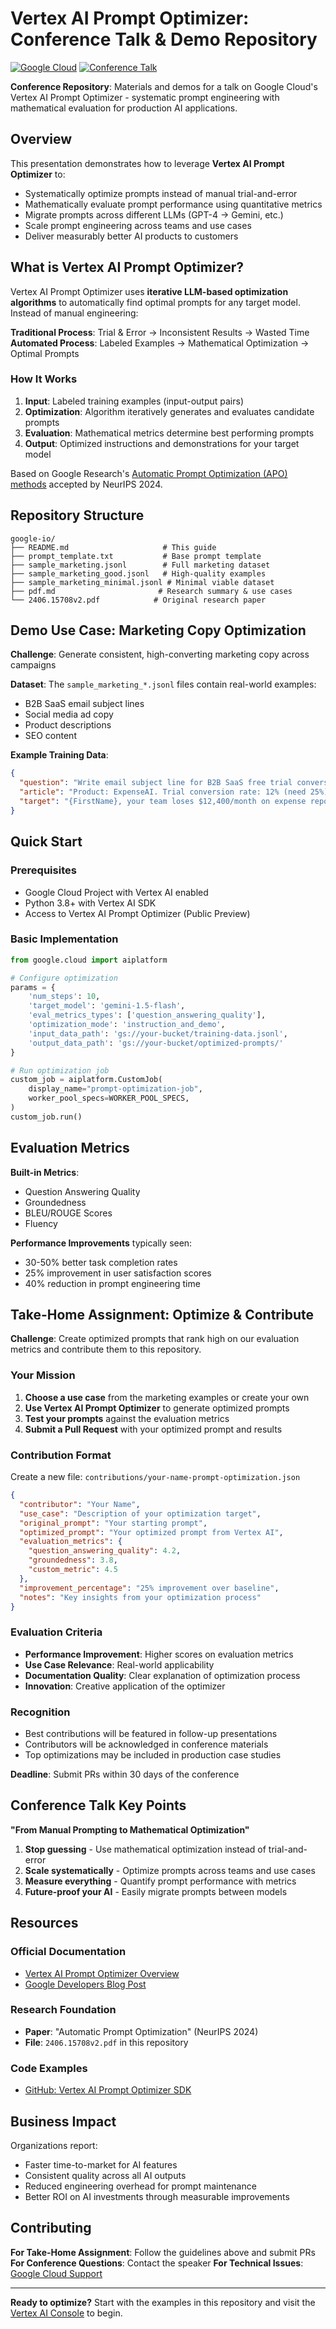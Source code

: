 # Vertex AI Prompt Optimizer: Conference Talk & Demo Repository

[![Google Cloud](https://img.shields.io/badge/Google%20Cloud-Vertex%20AI-4285F4?style=flat-square&logo=googlecloud)](https://cloud.google.com/vertex-ai)
[![Conference Talk](https://img.shields.io/badge/Conference-Talk%20Materials-FF6B6B?style=flat-square)](https://github.com)

**Conference Repository**: Materials and demos for a talk on Google Cloud's Vertex AI Prompt Optimizer - systematic prompt engineering with mathematical evaluation for production AI applications.

## Overview

This presentation demonstrates how to leverage **Vertex AI Prompt Optimizer** to:
- Systematically optimize prompts instead of manual trial-and-error
- Mathematically evaluate prompt performance using quantitative metrics
- Migrate prompts across different LLMs (GPT-4 → Gemini, etc.)
- Scale prompt engineering across teams and use cases
- Deliver measurably better AI products to customers

## What is Vertex AI Prompt Optimizer?

Vertex AI Prompt Optimizer uses **iterative LLM-based optimization algorithms** to automatically find optimal prompts for any target model. Instead of manual engineering:

**Traditional Process**: Trial & Error → Inconsistent Results → Wasted Time  
**Automated Process**: Labeled Examples → Mathematical Optimization → Optimal Prompts

### How It Works
1. **Input**: Labeled training examples (input-output pairs)
2. **Optimization**: Algorithm iteratively generates and evaluates candidate prompts
3. **Evaluation**: Mathematical metrics determine best performing prompts
4. **Output**: Optimized instructions and demonstrations for your target model

Based on Google Research's [Automatic Prompt Optimization (APO) methods](https://arxiv.org/abs/2406.15708) accepted by NeurIPS 2024.

## Repository Structure

```
google-io/
├── README.md                     # This guide
├── prompt_template.txt           # Base prompt template
├── sample_marketing.jsonl        # Full marketing dataset
├── sample_marketing_good.jsonl   # High-quality examples
├── sample_marketing_minimal.jsonl # Minimal viable dataset
├── pdf.md                       # Research summary & use cases
└── 2406.15708v2.pdf            # Original research paper
```

## Demo Use Case: Marketing Copy Optimization

**Challenge**: Generate consistent, high-converting marketing copy across campaigns

**Dataset**: The `sample_marketing_*.jsonl` files contain real-world examples:
- B2B SaaS email subject lines
- Social media ad copy
- Product descriptions
- SEO content

**Example Training Data**:
```json
{
  "question": "Write email subject line for B2B SaaS free trial conversion",
  "article": "Product: ExpenseAI. Trial conversion rate: 12% (need 25%). CFO pain points: manual expense reports...",
  "target": "{FirstName}, your team loses $12,400/month on expense reports"
}
```

## Quick Start

### Prerequisites
- Google Cloud Project with Vertex AI enabled
- Python 3.8+ with Vertex AI SDK
- Access to Vertex AI Prompt Optimizer (Public Preview)

### Basic Implementation
```python
from google.cloud import aiplatform

# Configure optimization
params = {
    'num_steps': 10,
    'target_model': 'gemini-1.5-flash',
    'eval_metrics_types': ['question_answering_quality'],
    'optimization_mode': 'instruction_and_demo',
    'input_data_path': 'gs://your-bucket/training-data.jsonl',
    'output_data_path': 'gs://your-bucket/optimized-prompts/'
}

# Run optimization job
custom_job = aiplatform.CustomJob(
    display_name="prompt-optimization-job",
    worker_pool_specs=WORKER_POOL_SPECS,
)
custom_job.run()
```

## Evaluation Metrics

**Built-in Metrics**:
- Question Answering Quality
- Groundedness
- BLEU/ROUGE Scores
- Fluency

**Performance Improvements** typically seen:
- 30-50% better task completion rates
- 25% improvement in user satisfaction scores
- 40% reduction in prompt engineering time

## Take-Home Assignment: Optimize & Contribute

**Challenge**: Create optimized prompts that rank high on our evaluation metrics and contribute them to this repository.

### Your Mission
1. **Choose a use case** from the marketing examples or create your own
2. **Use Vertex AI Prompt Optimizer** to generate optimized prompts
3. **Test your prompts** against the evaluation metrics
4. **Submit a Pull Request** with your optimized prompt and results

### Contribution Format
Create a new file: `contributions/your-name-prompt-optimization.json`

```json
{
  "contributor": "Your Name",
  "use_case": "Description of your optimization target",
  "original_prompt": "Your starting prompt",
  "optimized_prompt": "Your optimized prompt from Vertex AI",
  "evaluation_metrics": {
    "question_answering_quality": 4.2,
    "groundedness": 3.8,
    "custom_metric": 4.5
  },
  "improvement_percentage": "25% improvement over baseline",
  "notes": "Key insights from your optimization process"
}
```

### Evaluation Criteria
- **Performance Improvement**: Higher scores on evaluation metrics
- **Use Case Relevance**: Real-world applicability
- **Documentation Quality**: Clear explanation of optimization process
- **Innovation**: Creative application of the optimizer

### Recognition
- Best contributions will be featured in follow-up presentations
- Contributors will be acknowledged in conference materials
- Top optimizations may be included in production case studies

**Deadline**: Submit PRs within 30 days of the conference

## Conference Talk Key Points

**"From Manual Prompting to Mathematical Optimization"**

1. **Stop guessing** - Use mathematical optimization instead of trial-and-error
2. **Scale systematically** - Optimize prompts across teams and use cases  
3. **Measure everything** - Quantify prompt performance with metrics
4. **Future-proof your AI** - Easily migrate prompts between models

## Resources

### Official Documentation
- [Vertex AI Prompt Optimizer Overview](https://cloud.google.com/vertex-ai/generative-ai/docs/learn/prompts/prompt-optimizer)
- [Google Developers Blog Post](https://developers.googleblog.com/en/enhance-your-prompts-with-vertex-ai-prompt-optimizer/)

### Research Foundation
- **Paper**: "Automatic Prompt Optimization" (NeurIPS 2024)
- **File**: `2406.15708v2.pdf` in this repository

### Code Examples
- [GitHub: Vertex AI Prompt Optimizer SDK](https://github.com/GoogleCloudPlatform/vertex-ai-samples/tree/main/notebooks/official/prompt_optimizer)

## Business Impact

Organizations report:
- Faster time-to-market for AI features
- Consistent quality across all AI outputs  
- Reduced engineering overhead for prompt maintenance
- Better ROI on AI investments through measurable improvements

## Contributing

**For Take-Home Assignment**: Follow the guidelines above and submit PRs
**For Conference Questions**: Contact the speaker
**For Technical Issues**: [Google Cloud Support](https://cloud.google.com/support)

---

**Ready to optimize?** Start with the examples in this repository and visit the [Vertex AI Console](https://console.cloud.google.com/vertex-ai) to begin.